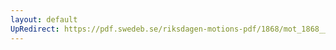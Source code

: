 ```yaml
---
layout: default
UpRedirect: https://pdf.swedeb.se/riksdagen-motions-pdf/1868/mot_1868__ak__00161.pdf
---
```

